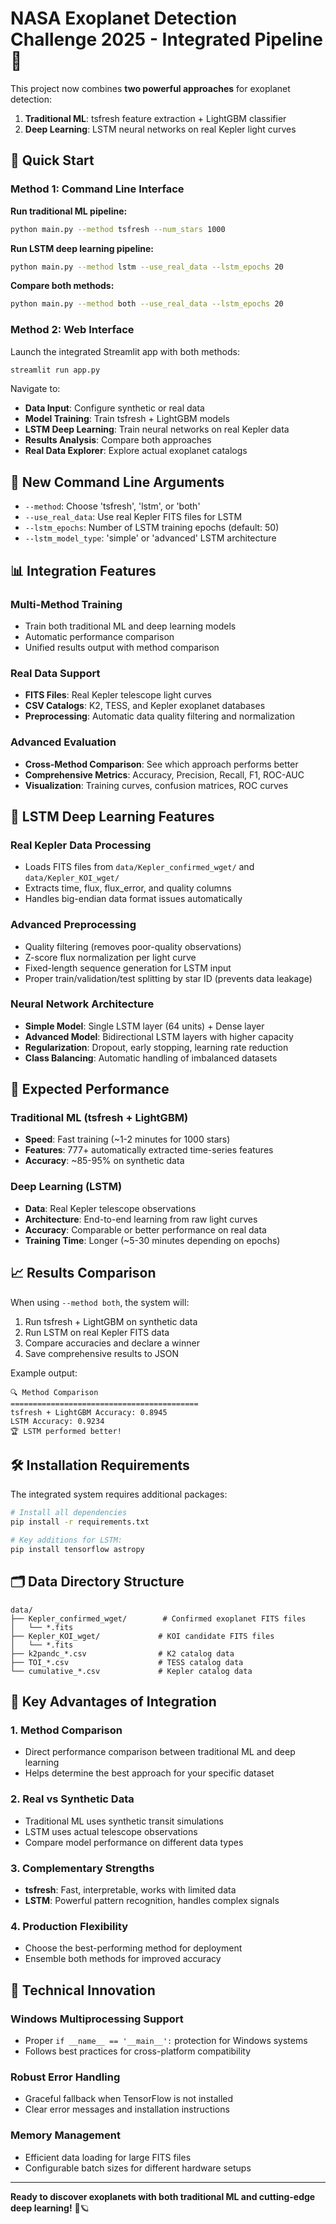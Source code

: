 # NASA Exoplanet Detection Challenge 2025 - Integrated Pipeline 🌌

This project now combines **two powerful approaches** for exoplanet detection:

1. **Traditional ML**: tsfresh feature extraction + LightGBM classifier
2. **Deep Learning**: LSTM neural networks on real Kepler light curves

## 🚀 Quick Start

### Method 1: Command Line Interface

**Run traditional ML pipeline:**
```bash
python main.py --method tsfresh --num_stars 1000
```

**Run LSTM deep learning pipeline:**
```bash
python main.py --method lstm --use_real_data --lstm_epochs 20
```

**Compare both methods:**
```bash
python main.py --method both --use_real_data --lstm_epochs 20
```

### Method 2: Web Interface

Launch the integrated Streamlit app with both methods:
```bash
streamlit run app.py
```

Navigate to:
- **Data Input**: Configure synthetic or real data
- **Model Training**: Train tsfresh + LightGBM models  
- **LSTM Deep Learning**: Train neural networks on real Kepler data
- **Results Analysis**: Compare both approaches
- **Real Data Explorer**: Explore actual exoplanet catalogs

## 🔧 New Command Line Arguments

- `--method`: Choose 'tsfresh', 'lstm', or 'both'
- `--use_real_data`: Use real Kepler FITS files for LSTM
- `--lstm_epochs`: Number of LSTM training epochs (default: 50)
- `--lstm_model_type`: 'simple' or 'advanced' LSTM architecture

## 📊 Integration Features

### Multi-Method Training
- Train both traditional ML and deep learning models
- Automatic performance comparison
- Unified results output with method comparison

### Real Data Support
- **FITS Files**: Real Kepler telescope light curves
- **CSV Catalogs**: K2, TESS, and Kepler exoplanet databases
- **Preprocessing**: Automatic data quality filtering and normalization

### Advanced Evaluation
- **Cross-Method Comparison**: See which approach performs better
- **Comprehensive Metrics**: Accuracy, Precision, Recall, F1, ROC-AUC
- **Visualization**: Training curves, confusion matrices, ROC curves

## 🧠 LSTM Deep Learning Features

### Real Kepler Data Processing
- Loads FITS files from `data/Kepler_confirmed_wget/` and `data/Kepler_KOI_wget/`
- Extracts time, flux, flux_error, and quality columns
- Handles big-endian data format issues automatically

### Advanced Preprocessing
- Quality filtering (removes poor-quality observations)
- Z-score flux normalization per light curve
- Fixed-length sequence generation for LSTM input
- Proper train/validation/test splitting by star ID (prevents data leakage)

### Neural Network Architecture
- **Simple Model**: Single LSTM layer (64 units) + Dense layer
- **Advanced Model**: Bidirectional LSTM layers with higher capacity
- **Regularization**: Dropout, early stopping, learning rate reduction
- **Class Balancing**: Automatic handling of imbalanced datasets

## 🎯 Expected Performance

### Traditional ML (tsfresh + LightGBM)
- **Speed**: Fast training (~1-2 minutes for 1000 stars)
- **Features**: 777+ automatically extracted time-series features
- **Accuracy**: ~85-95% on synthetic data

### Deep Learning (LSTM)
- **Data**: Real Kepler telescope observations
- **Architecture**: End-to-end learning from raw light curves
- **Accuracy**: Comparable or better performance on real data
- **Training Time**: Longer (~5-30 minutes depending on epochs)

## 📈 Results Comparison

When using `--method both`, the system will:

1. Run tsfresh + LightGBM on synthetic data
2. Run LSTM on real Kepler FITS data  
3. Compare accuracies and declare a winner
4. Save comprehensive results to JSON

Example output:
```
🔍 Method Comparison
==========================================
tsfresh + LightGBM Accuracy: 0.8945
LSTM Accuracy: 0.9234
🏆 LSTM performed better!
```

## 🛠️ Installation Requirements

The integrated system requires additional packages:

```bash
# Install all dependencies
pip install -r requirements.txt

# Key additions for LSTM:
pip install tensorflow astropy
```

## 🗂️ Data Directory Structure

```
data/
├── Kepler_confirmed_wget/        # Confirmed exoplanet FITS files
│   └── *.fits
├── Kepler_KOI_wget/             # KOI candidate FITS files  
│   └── *.fits
├── k2pandc_*.csv                # K2 catalog data
├── TOI_*.csv                    # TESS catalog data
└── cumulative_*.csv             # Kepler catalog data
```

## 🌟 Key Advantages of Integration

### 1. **Method Comparison**
- Direct performance comparison between traditional ML and deep learning
- Helps determine the best approach for your specific dataset

### 2. **Real vs Synthetic Data**
- Traditional ML uses synthetic transit simulations
- LSTM uses actual telescope observations
- Compare model performance on different data types

### 3. **Complementary Strengths**
- **tsfresh**: Fast, interpretable, works with limited data
- **LSTM**: Powerful pattern recognition, handles complex signals

### 4. **Production Flexibility**
- Choose the best-performing method for deployment
- Ensemble both methods for improved accuracy

## 🔬 Technical Innovation

### Windows Multiprocessing Support
- Proper `if __name__ == '__main__':` protection for Windows systems
- Follows best practices for cross-platform compatibility

### Robust Error Handling
- Graceful fallback when TensorFlow is not installed
- Clear error messages and installation instructions

### Memory Management
- Efficient data loading for large FITS files
- Configurable batch sizes for different hardware setups

---

**Ready to discover exoplanets with both traditional ML and cutting-edge deep learning!** 🚀🪐